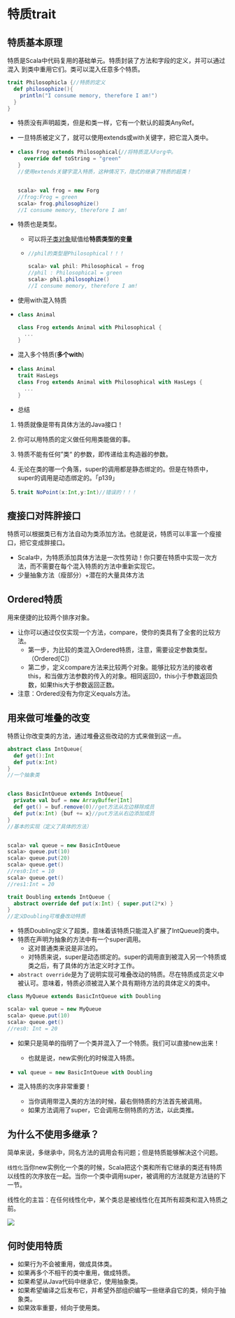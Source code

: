 # 特质trait

## 特质基本原理

特质是Scala中代码复用的基础单元。特质封装了方法和字段的定义，并可以通过混入 到类中重用它们。类可以混入任意多个特质。

```scala
trait Philosophicla {//特质的定义
  def philosophize(){
    println("I consume memory, therefore I am!")
  }
}
```

- 特质没有声明超类，但是和类一样，它有一个默认的超类AnyRef。

- 一旦特质被定义了，就可以使用extends或with关键字，把它混入类中。

- ```scala
  class Frog extends Philosophical{//将特质混入Forg中。
    override def toString = "green"
  }
  //使用extends关键字混入特质，这种情况下，隐式的继承了特质的超类！
  
  
  scala> val frog = new Forg
  //frog:Frog = green
  scala> frog.philosophize()
  //I consume memory, therefore I am!
  ```

- 特质也是类型。

  - 可以将<u>子类对象</u>赋值给**特质类型的变量**

  - ```SCALA
    //phil的类型是Philosophical！！！
    
    scala> val phil: Philosophical = frog
    //phil : Philosophical = green
    scala> phil.philosophize()
    //I consume memory, therefore I am!
    ```

- 使用with混入特质

- ```SCALA
  class Animal
  
  class Frog extends Animal with Philosophical {
    ...
  }
  ```

- 混入多个特质(**多个with**)

- ```scala
  class Animal
  trait HasLegs
  class Frog extends Animal with Philosophical with HasLegs {
    ...
  }
  ```

- 总结

1. 特质就像是带有具体方法的Java接口！

2. 你可以用特质的定义做任何用类能做的事。

3. 特质不能有任何”类“ 的参数，即传递给主构造器的参数。

4. 无论在类的哪一个角落，super的调用都是静态绑定的。但是在特质中，super的调用是动态绑定的。「p139」

5. ```SCALA
   trait NoPoint(x:Int,y:Int)//错误的！！！
   ```

## 瘦接口对阵胖接口

特质可以根据类已有方法自动为类添加方法。也就是说，特质可以丰富一个瘦接口，把它变成胖接口。

- Scala中，为特质添加具体方法是一次性劳动！你只要在特质中实现一次方法，而不需要在每个混入特质的方法中重新实现它。
- 少量抽象方法（瘦部分）+潜在的大量具体方法

## Ordered特质

用来便捷的比较两个排序对象。

- 让你可以通过仅仅实现一个方法，compare，使你的类具有了全套的比较方法。
  - 第一步，为比较的类混入Ordered特质，注意，需要设定参数类型。（Ordered[C]）
  - 第二步，定义compare方法来比较两个对象。能够比较方法的接收者this，和当做方法参数的传入的对象。相同返回0，this小于参数返回负数，如果this大于参数返回正数。
- 注意：Ordered没有为你定义equals方法。

## 用来做可堆叠的改变

特质让你改变类的方法，通过堆叠这些改动的方式来做到这一点。

```scala
abstract class IntQueue{
  def get():Int
  def put(x:Int)
}
//一个抽象类


class BasicIntQueue extends IntQueue{
  private val buf = new ArrayBuffer[Int]
  def get() = buf.remove(0)//get方法从左边移除成员
  def put(x:Int) {buf += x}//put方法从右边添加成员
}
//基本的实现（定义了具体的方法）


scala> val queue = new BasicIntQueue
scala> queue.put(10)
scala> queue.put(20)
scala> queue.get()
//res0:Int = 10
scala> queue.get()
//res1:Int = 20
```



```scala
trait Doubling extends IntQueue {
  abstract override def put(x:Int) { super.put(2*x) }
}
//定义Doubling可堆叠改动特质
```

- 特质Doubling定义了超类，意味着该特质只能混入扩展了IntQueue的类中。
- 特质在声明为抽象的方法中有一个super调用。
  - 这对普通类来说是非法的。
  - 对特质来说，super是动态绑定的。super的调用直到被混入另一个特质或类之后，有了具体的方法定义时才工作。
- `abstract override`是为了说明实现可堆叠改动的特质。尽在特质成员定义中被认可。意味着，特质必须被混入某个具有期待方法的具体定义的类中。

```scala
class MyQueue extends BasicIntQueue with Doubling

scala> val queue = new MyQueue
scala> queue.put(10)
scala> queue.get()
//res0: Int = 20
```

- 如果只是简单的指明了一个类并混入了一个特质。我们可以直接new出来！

  - 也就是说，new实例化的时候混入特质。

- ```scala
  val queue = new BasicIntQueue with Doubling
  ```

- 混入特质的次序非常重要！
  - 当你调用带混入类的方法的时候，最右侧特质的方法首先被调用。
  - 如果方法调用了super，它会调用左侧特质的方法，以此类推。

## 为什么不使用多继承？

简单来说，多继承中，同名方法的调用会有问题；但是特质能够解决这个问题。

`线性化`当你new实例化一个类的时候，Scala把这个类和所有它继承的类还有特质以线性的次序放在一起。当你一个类中调用super，被调用的方法就是方法链的下一节。

线性化的主旨：在任何线性化中，某个类总是被线性化在其所有超类和混入特质之前。

![](../png/线性化.png)

## 何时使用特质

- 如果行为不会被重用，做成具体类。
- 如果再多个不相干的类中重用，做成特质。
- 如果希望从Java代码中继承它，使用抽象类。
- 如果希望编译之后发布它，并希望外部组织编写一些继承自它的类，倾向于抽象类。
- 如果效率重要，倾向于使用类。

